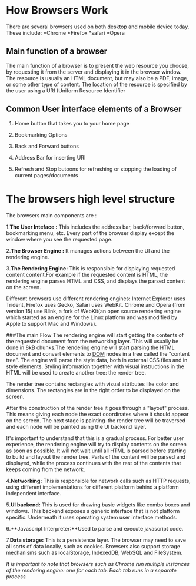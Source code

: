 # How Browsers Work

There are several browsers used on both desktop and mobile device today.
These include:
*Chrome
*Firefox
*safari
*Opera

## Main function of a browser
The main function of a browser is to present the web resource you choose, by requesting it from the server and displaying it in the browser window. The resource is usually an HTML document, but may also be a PDF, image, or some other type of content. The location of the resource is specified by the user using a URI (Uniform Resource Identifier
## Common User interface elements of a Browser
1. Home button that takes you to your home page

2. Bookmarking Options

3. Back and Forward buttons

4. Address Bar for inserting URI

5. Refresh and Stop butoons for refreshing or stopping the loading of current pages/documents

# The browsers high level structure

The browsers main components are :

1.**The User Inteface :** This includes the address bar, back/forward button, bookmarking menu, etc. Every part of the browser display except the window where you see the requested page.

2.**The Browser Engine :** It manages actions between the UI and the rendering engine.

3.**The Rendering Engine:** This is responsible for displaying requested content content.For example if the requested content is HTML, the rendering engine parses HTML and CSS, and displays the parsed content on the screen.

Different browsers use different rendering engines: Internet Explorer uses Trident, Firefox uses Gecko, Safari uses WebKit. Chrome and Opera (from version 15) use Blink, a fork of WebKit(an open source rendering engine which started as an engine for the Linux platform and was modified by Apple to support Mac and Windows).

###The main Flow
The rendering engine will start getting the contents of the requested document from the networking layer. This will usually be done in 8kB chunks.The rendering engine will start parsing the HTML document and convert elements to [DOM](http://www.html5rocks.com/en/tutorials/internals/howbrowserswork/#DOM) nodes in a tree called the "content tree". The engine will parse the style data, both in external CSS files and in style elements. Styling information together with visual instructions in the HTML will be used to create another tree: the render tree.
    
The render tree contains rectangles with visual attributes like color and dimensions. The rectangles are in the right order to be displayed on the screen.
    
After the construction of the render tree it goes through a "layout" process. This means giving each node the exact coordinates where it should appear on the screen. The next stage is painting–the render tree will be traversed and each node will be painted using the UI backend layer.
    
It's important to understand that this is a gradual process. For better user experience, the rendering engine will try to display contents on the screen as soon as possible. It will not wait until all HTML is parsed before starting to build and layout the render tree. Parts of the content will be parsed and displayed, while the process continues with the rest of the contents that keeps coming from the network.


4.**Networking:** This is responsible for network calls such as HTTP requests, using different implementations for different platform behind a platform independent interface.

5.**UI backend:** This is used for drawing basic widgets like combo boxes and windows. This backend exposes a generic interface that is not platform specific. Underneath it uses operating system user interface methods.

6.**Javascript Interpreter:**Used to parse and execute javascript code.

7.**Data storage:** This is a persistence layer. The browser may need to save all sorts of data locally, such as cookies. Browsers also support storage mechanisms such as localStorage, IndexedDB, WebSQL and FileSystem.

*It is important to note that browsers such as Chrome run multiple instances of the rendering engine: one for each tab. Each tab runs in a separate process.*





